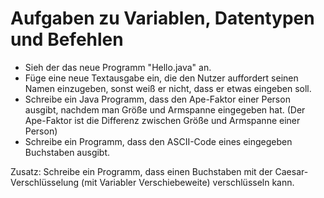 # Aufgaben zu Variablen, Datentypen und Befehlen
* Sieh der das neue Programm "Hello.java" an.
* Füge eine neue Textausgabe ein, die den Nutzer auffordert seinen Namen einzugeben, sonst weiß er nicht, dass er etwas eingeben soll.
* Schreibe ein Java Programm, dass den Ape-Faktor einer Person ausgibt, nachdem man Größe und Armspanne eingegeben hat. (Der Ape-Faktor ist die Differenz zwischen Größe und Armspanne einer Person)
* Schreibe ein Programm, dass den ASCII-Code eines eingegeben Buchstaben ausgibt.

Zusatz: Schreibe ein Programm, dass einen Buchstaben mit der Caesar-Verschlüsselung (mit Variabler Verschiebeweite) verschlüsseln kann.
